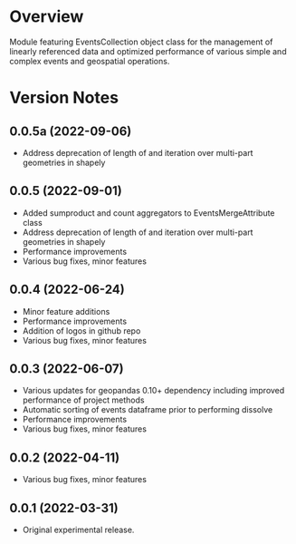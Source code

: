 # Overview
Module featuring EventsCollection object class for the management of linearly referenced data and optimized performance of various simple and complex events and geospatial operations.

# Version Notes
## 0.0.5a (2022-09-06)
- Address deprecation of length of and iteration over multi-part geometries in shapely

## 0.0.5 (2022-09-01)
- Added sumproduct and count aggregators to EventsMergeAttribute class
- Address deprecation of length of and iteration over multi-part geometries in shapely
- Performance improvements
- Various bug fixes, minor features

## 0.0.4 (2022-06-24)
- Minor feature additions
- Performance improvements
- Addition of logos in github repo
- Various bug fixes, minor features

## 0.0.3 (2022-06-07)
- Various updates for geopandas 0.10+ dependency including improved performance of project methods
- Automatic sorting of events dataframe prior to performing dissolve
- Performance improvements
- Various bug fixes, minor features

## 0.0.2 (2022-04-11)
- Various bug fixes, minor features

## 0.0.1 (2022-03-31)
- Original experimental release.